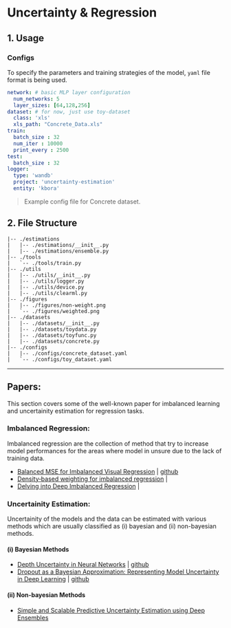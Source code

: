 # Uncertainty & Regression
## 1. Usage
### Configs
To specify the parameters and training strategies of the model, `yaml` file format
is being used. 


```yaml
network: # basic MLP layer configuration
  num_networks: 5
  layer_sizes: [64,128,256]
dataset: # for now, just use toy-dataset
  class: 'xls'
  xls_path: "Concrete_Data.xls"
train:
  batch_size : 32   
  num_iter : 10000
  print_every : 2500
test:
  batch_size : 32
logger:
  type: 'wandb'
  project: 'uncertainty-estimation'
  entity: 'kbora'
```
> Example config file for Concrete dataset. 
> 
## 2. File Structure
```
|-- ./estimations
|   |-- ./estimations/__init__.py
|   |-- ./estimations/ensemble.py
|-- ./tools
|   `-- ./tools/train.py
|-- ./utils
|   |-- ./utils/__init__.py
|   |-- ./utils/logger.py
|   |-- ./utils/device.py
|   |-- ./utils/clearml.py
|-- ./figures
|   |-- ./figures/non-weight.png
|   `-- ./figures/weighted.png
|-- ./datasets
|   |-- ./datasets/__init__.py
|   |-- ./datasets/toydata.py
|   |-- ./datasets/toyfunc.py
|   |-- ./datasets/concrete.py
|-- ./configs
|   |-- ./configs/concrete_dataset.yaml
|   `-- ./configs/toy_dataset.yaml                                                              
```
---
## Papers:
This section covers some of the well-known paper for imbalanced learning and uncertainity estimation for regression tasks.
### Imbalanced Regression:
Imbalanced regression are the collection of method that try to increase model performances for 
the areas where model in unsure due to the lack of training data.
- [Balanced MSE for Imbalanced Visual Regression](https://arxiv.org/abs/2203.16427) | [github]()
- [Density‑based weighting for imbalanced regression](https://link.springer.com/article/10.1007/s10994-021-06023-5) | []()
- [Delving into Deep Imbalanced Regression](https://arxiv.org/abs/2102.09554) | []()
### Uncertainity Estimation:
Uncertainity of the models and the data can be estimated with various methods which are usually
classified as (i) bayesian and (ii) non-bayesian methods.

#### (i) Bayesian Methods
- [Depth Uncertainty in Neural Networks](https://arxiv.org/abs/2006.08437) | [github](https://github.com/cambridge-mlg/DUN)
- [Dropout as a Bayesian Approximation: Representing Model Uncertainty in Deep Learning](https://arxiv.org/abs/1506.02142) | [github](https://github.com/cambridge-mlg/DUN) 

#### (ii) Non-bayesian Methods
- [Simple and Scalable Predictive Uncertainty Estimation using Deep Ensembles](https://arxiv.org/abs/1612.01474)

